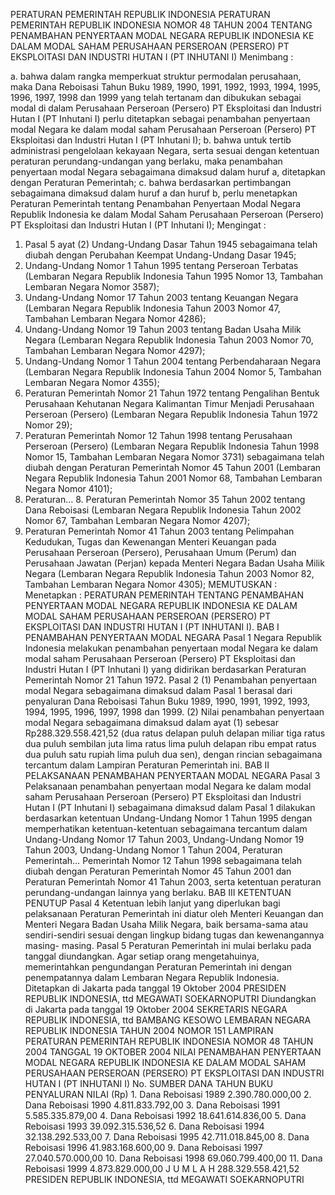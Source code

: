 PERATURAN PEMERINTAH REPUBLIK INDONESIA PERATURAN PEMERINTAH REPUBLIK INDONESIA NOMOR 48 TAHUN 2004 TENTANG PENAMBAHAN PENYERTAAN MODAL NEGARA REPUBLIK INDONESIA KE DALAM MODAL SAHAM PERUSAHAAN PERSEROAN (PERSERO) PT EKSPLOITASI DAN INDUSTRI HUTAN I (PT INHUTANI I)
Menimbang :

a. bahwa dalam rangka memperkuat struktur permodalan perusahaan, maka Dana Reboisasi Tahun Buku 1989, 1990, 1991, 1992, 1993, 1994, 1995, 1996, 1997, 1998 dan 1999 yang telah tertanam dan dibukukan sebagai modal di dalam Perusahaan Perseroan (Persero) PT Eksploitasi dan Industri Hutan I (PT Inhutani I) perlu ditetapkan sebagai penambahan penyertaan modal Negara ke dalam modal saham Perusahaan Perseroan (Persero) PT Eksploitasi dan Industri Hutan I (PT Inhutani I);
b. bahwa untuk tertib administrasi pengelolaan kekayaan Negara, serta sesuai dengan ketentuan peraturan perundang-undangan yang berlaku, maka penambahan penyertaan modal Negara sebagaimana dimaksud dalam huruf a, ditetapkan dengan Peraturan Pemerintah;
c. bahwa berdasarkan pertimbangan sebagaimana dimaksud dalam huruf a dan huruf b, perlu menetapkan Peraturan Pemerintah tentang Penambahan Penyertaan Modal Negara Republik Indonesia ke dalam Modal Saham Perusahaan Perseroan (Persero) PT Eksploitasi dan Industri Hutan I (PT Inhutani I);
Mengingat :

1. Pasal 5 ayat (2) Undang-Undang Dasar Tahun 1945 sebagaimana telah diubah dengan Perubahan Keempat Undang-Undang Dasar 1945;
2. Undang-Undang Nomor 1 Tahun 1995 tentang Perseroan Terbatas (Lembaran Negara Republik Indonesia Tahun 1995 Nomor 13, Tambahan Lembaran Negara Nomor 3587);
3. Undang-Undang Nomor 17 Tahun 2003 tentang Keuangan Negara (Lembaran Negara Republik Indonesia Tahun 2003 Nomor 47, Tambahan Lembaran Negara Nomor 4286);
4. Undang-Undang Nomor 19 Tahun 2003 tentang Badan Usaha Milik Negara (Lembaran Negara Republik Indonesia Tahun 2003 Nomor 70, Tambahan Lembaran Negara Nomor 4297);
5. Undang-Undang Nomor 1 Tahun 2004 tentang Perbendaharaan Negara (Lembaran Negara Republik Indonesia Tahun 2004 Nomor 5, Tambahan Lembaran Negara Nomor 4355);
6. Peraturan Pemerintah Nomor 21 Tahun 1972 tentang Pengalihan Bentuk Perusahaan Kehutanan Negara Kalimantan Timur Menjadi Perusahaan Perseroan (Persero) (Lembaran Negara Republik Indonesia Tahun 1972 Nomor 29);
7. Peraturan Pemerintah Nomor 12 Tahun 1998 tentang Perusahaan Perseroan (Persero) (Lembaran Negara Republik Indonesia Tahun 1998 Nomor 15, Tambahan Lembaran Negara Nomor 3731) sebagaimana telah diubah dengan Peraturan Pemerintah Nomor 45 Tahun 2001 (Lembaran Negara Republik Indonesia Tahun 2001 Nomor 68, Tambahan Lembaran Negara Nomor 4101);
8. Peraturan… 8. Peraturan Pemerintah Nomor 35 Tahun 2002 tentang Dana Reboisasi (Lembaran Negara Republik Indonesia Tahun 2002 Nomor 67, Tambahan Lembaran Negara Nomor 4207);
9. Peraturan Pemerintah Nomor 41 Tahun 2003 tentang Pelimpahan Kedudukan, Tugas dan Kewenangan Menteri Keuangan pada Perusahaan Perseroan (Persero), Perusahaan Umum (Perum) dan Perusahaan Jawatan (Perjan) kepada Menteri Negara Badan Usaha Milik Negara (Lembaran Negara Republik Indonesia Tahun 2003 Nomor 82, Tambahan Lembaran Negara Nomor 4305);
MEMUTUSKAN :
 Menetapkan : PERATURAN PEMERINTAH TENTANG PENAMBAHAN PENYERTAAN MODAL NEGARA REPUBLIK INDONESIA KE DALAM MODAL SAHAM PERUSAHAAN PERSEROAN (PERSERO) PT EKSPLOITASI DAN INDUSTRI HUTAN I (PT INHUTANI I).
BAB I PENAMBAHAN PENYERTAAN MODAL NEGARA
Pasal 1
Negara Republik Indonesia melakukan penambahan penyertaan modal Negara ke dalam modal saham Perusahaan Perseroan (Persero) PT Eksploitasi dan Industri Hutan I (PT Inhutani I) yang didirikan berdasarkan Peraturan Pemerintah Nomor 21 Tahun 1972.
Pasal 2
(1) Penambahan penyertaan modal Negara sebagaimana dimaksud dalam Pasal 1 berasal dari penyaluran Dana Reboisasi Tahun Buku 1989, 1990, 1991, 1992, 1993, 1994, 1995, 1996, 1997, 1998 dan 1999.
(2) Nilai penambahan penyertaan modal Negara sebagaimana dimaksud dalam ayat (1) sebesar Rp288.329.558.421,52 (dua ratus delapan puluh delapan miliar tiga ratus dua puluh sembilan juta lima ratus lima puluh delapan ribu empat ratus dua puluh satu rupiah lima puluh dua sen), dengan rincian sebagaimana tercantum dalam Lampiran Peraturan Pemerintah ini.
BAB II PELAKSANAAN PENAMBAHAN PENYERTAAN MODAL NEGARA
Pasal 3
Pelaksanaan penambahan penyertaan modal Negara ke dalam modal saham Perusahaan Perseroan (Persero) PT Eksploitasi dan Industri Hutan I (PT Inhutani I) sebagaimana dimaksud dalam Pasal 1 dilakukan berdasarkan ketentuan Undang-Undang Nomor 1 Tahun 1995 dengan memperhatikan ketentuan-ketentuan sebagaimana tercantum dalam Undang-Undang Nomor 17 Tahun 2003, Undang-Undang Nomor 19 Tahun 2003, Undang-Undang Nomor 1 Tahun 2004, Peraturan Pemerintah… Pemerintah Nomor 12 Tahun 1998 sebagaimana telah diubah dengan Peraturan Pemerintah Nomor 45 Tahun 2001 dan Peraturan Pemerintah Nomor 41 Tahun 2003, serta ketentuan peraturan perundang-undangan lainnya yang berlaku.
BAB III KETENTUAN PENUTUP
Pasal 4
Ketentuan lebih lanjut yang diperlukan bagi pelaksanaan Peraturan Pemerintah ini diatur oleh Menteri Keuangan dan Menteri Negara Badan Usaha Milik Negara, baik bersama-sama atau sendiri-sendiri sesuai dengan lingkup bidang tugas dan kewenangannya masing- masing.
Pasal 5
Peraturan Pemerintah ini mulai berlaku pada tanggal diundangkan.
Agar setiap orang mengetahuinya, memerintahkan pengundangan Peraturan Pemerintah ini dengan penempatannya dalam Lembaran Negara Republik Indonesia. Ditetapkan di Jakarta pada tanggal 19 Oktober 2004 PRESIDEN REPUBLIK INDONESIA, ttd MEGAWATI SOEKARNOPUTRI Diundangkan di Jakarta pada tanggal 19 Oktober 2004 SEKRETARIS NEGARA REPUBLIK INDONESIA, ttd BAMBANG KESOWO LEMBARAN NEGARA REPUBLIK INDONESIA TAHUN 2004 NOMOR 151 LAMPIRAN PERATURAN PEMERINTAH REPUBLIK INDONESIA NOMOR 48 TAHUN 2004 TANGGAL 19 OKTOBER 2004 NILAI PENAMBAHAN PENYERTAAN MODAL NEGARA REPUBLIK INDONESIA KE DALAM MODAL SAHAM PERUSAHAAN PERSEROAN (PERSERO) PT EKSPLOITASI DAN INDUSTRI HUTAN I (PT INHUTANI I) No. SUMBER DANA TAHUN BUKU PENYALURAN NILAI (Rp) 1. Dana Reboisasi 1989 2.390.780.000,00 2. Dana Reboisasi 1990 4.811.833.792,00 3. Dana Reboisasi 1991 5.585.335.879,00 4. Dana Reboisasi 1992 18.641.614.836,00 5. Dana Reboisasi 1993 39.092.315.536,52 6. Dana Reboisasi 1994 32.138.292.533,00 7. Dana Reboisasi 1995 42.711.018.845,00 8. Dana Reboisasi 1996 41.983.168.600,00 9. Dana Reboisasi 1997 27.040.570.000,00 10. Dana Reboisasi 1998 69.060.799.400,00 11. Dana Reboisasi 1999 4.873.829.000,00 J U M L A H 288.329.558.421,52 PRESIDEN REPUBLIK INDONESIA, ttd MEGAWATI SOEKARNOPUTRI